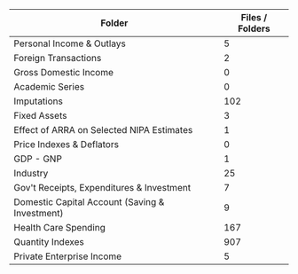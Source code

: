 | Folder                                         |   Files / Folders |
|------------------------------------------------|-------------------|
| Personal Income & Outlays                      |                 5 |
| Foreign Transactions                           |                 2 |
| Gross Domestic Income                          |                 0 |
| Academic Series                                |                 0 |
| Imputations                                    |               102 |
| Fixed Assets                                   |                 3 |
| Effect of ARRA on Selected NIPA Estimates      |                 1 |
| Price Indexes & Deflators                      |                 0 |
| GDP - GNP                                      |                 1 |
| Industry                                       |                25 |
| Gov't Receipts, Expenditures & Investment      |                 7 |
| Domestic Capital Account (Saving & Investment) |                 9 |
| Health Care Spending                           |               167 |
| Quantity Indexes                               |               907 |
| Private Enterprise Income                      |                 5 |